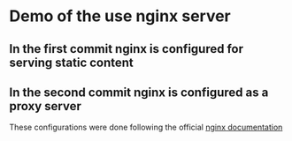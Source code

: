 # Demo of the use nginx server

## In the first commit nginx is configured for serving static content
## In the second commit nginx is configured as a proxy server

These configurations were done following the official [nginx documentation](https://nginx.org/en/docs/beginners_guide.html)


